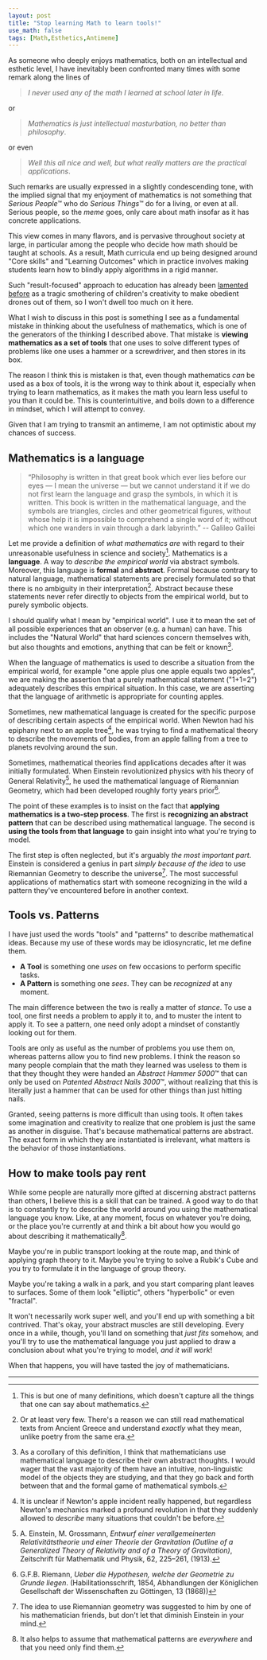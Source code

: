 ```yaml
---
layout: post
title: "Stop learning Math to learn tools!"
use_math: false
tags: [Math,Esthetics,Antimeme]
---
```


As someone who deeply enjoys mathematics, both on an intellectual and esthetic level, I have inevitably been confronted many times with some remark along the lines of 
> *I never used any of the math I learned at school later in life*.

or 
> *Mathematics is just intellectual masturbation, no better than philosophy*.

or even 
> *Well this all nice and well, but what really matters are the practical applications*.

Such remarks are usually expressed in a slightly condescending tone, with the implied signal that my enjoyment of mathematics is not something that *Serious People*™ who do *Serious Things*™ do for a living, or even at all. Serious people, so the *meme* goes, only care about math insofar as it has concrete applications.

This view comes in many flavors, and is pervasive throughout society at large, in particular among the people who decide how math should be taught at schools. As a result, Math curricula end up being designed around "Core skills" and "Learning Outcomes" which in practice involves making students learn how to blindly apply algorithms in a rigid manner.

Such "result-focused" approach to education has already been [lamented before](https://www.maa.org/sites/default/files/pdf/devlin/LockhartsLament.pdf) as a tragic smothering of children's creativity to make obedient drones out of them, so I won't dwell too much on it here.

What I wish to discuss in this post is something I see as a fundamental mistake in thinking about the usefulness of mathematics, which is one of the generators of the thinking I described above. That mistake is **viewing mathematics as a set of tools** that one uses to solve different types of problems like one uses a hammer or a screwdriver, and then stores in its box.

The reason I think this is mistaken is that, even though mathematics *can* be used as a box of tools, it is the wrong way to think about it, especially when trying to learn mathematics, as it makes the math you learn less useful to you than it could be. This is counterintuitive, and boils down to a difference in mindset, which I will attempt to convey.

Given that I am trying to transmit an antimeme, I am not optimistic about my chances of success.

## Mathematics is a language

> “Philosophy is written in that great book which ever lies before our eyes — I mean the universe — but we cannot understand it if we do not first learn the language and grasp the symbols, in which it is written. This book is written in the mathematical language, and the symbols are triangles, circles and other geometrical figures, without whose help it is impossible to comprehend a single word of it; without which one wanders in vain through a dark labyrinth.” -- Galileo Galilei

Let me provide a definition of *what mathematics are* with regard to their unreasonable usefulness in science and society[^definition]. Mathematics is a **language**. A way to *describe the empirical world* via abstract symbols. Moreover, this language is **formal** and **abstract**. Formal because contrary to natural language, mathematical statements are precisely formulated so that there is no ambiguity in their interpretation[^ambiguity]. Abstract because these statements never refer directly to objects from the empirical world, but to purely symbolic objects.

I should qualify what I mean by "empirical world". I use it to mean the set of all possible experiences that an observer (e.g. a human) can have. This includes the "Natural World" that hard sciences concern themselves with, but also thoughts and emotions, anything that can be felt or known[^corollary].

[^definition]: This is but one of many definitions, which doesn't capture all the things that one can say about mathematics.

[^ambiguity]: Or at least very few. There's a reason we can still read mathematical texts from Ancient Greece and understand *exactly* what they mean, unlike poetry from the same era.

[^corollary]: As a corollary of this definition, I think that mathematicians use mathematical language to describe their own abstract thoughts. I would wager that the vast majority of them have an intuitive, non-linguistic model of the objects they are studying, and that they go back and forth between that and the formal game of mathematical symbols.

When the language of mathematics is used to describe a situation from the empirical world, for example "one apple plus one apple equals two apples", we are making the assertion that a purely mathematical statement ("1+1=2") adequately describes this empirical situation. In this case, we are asserting that the language of arithmetic is appropriate for counting apples.

Sometimes, new mathematical language is created for the specific purpose of describing certain aspects of the empirical world. When Newton had his epiphany next to an apple tree[^newton], he was trying to find a mathematical theory to describe the movements of bodies, from an apple falling from a tree to planets revolving around the sun.

[^newton]: It is unclear if Newton's apple incident really happened, but regardless Newton's mechanics marked a profound revolution in that they suddenly allowed to *describe* many situations that couldn't be before.

Sometimes, mathematical theories find applications decades after it was initially formulated. When Einstein revolutionized physics with his theory of General Relativity[^einstein], he used the mathematical language of Riemannian Geometry, which had been developed roughly forty years prior[^riemann].

[^einstein]: A. Einstein, M. Grossmann, *Entwurf einer verallgemeinerten Relativitätstheorie und einer Theorie der Gravitation (Outline of a Generalized Theory of Relativity and of a Theory of Gravitation)*, Zeitschrift für Mathematik und Physik, 62, 225–261, (1913).

[^riemann]: G.F.B. Riemann, *Ueber die Hypothesen, welche der Geometrie zu Grunde liegen*. (Habilitationsschrift, 1854, Abhandlungen der Königlichen Gesellschaft der Wissenschaften zu Göttingen, 13 (1868))

The point of these examples is to insist on the fact that **applying mathematics is a two-step process**. The first is **recognizing an abstract pattern** that can be described using mathematical language. The second is **using the tools from that language** to gain insight into what you're trying to model.

The first step is often neglected, but it's arguably *the most important part*. Einstein is considered a genius in part *simply because of the idea* to use Riemannian Geometry to describe the universe[^relativity]. The most successful applications of mathematics start with someone recognizing in the wild a pattern they've encountered before in another context.

[^relativity]: The idea to use Riemannian geometry was suggested to him by one of his mathematician friends, but don't let that diminish Einstein in your mind.

## Tools vs. Patterns

I have just used the words "tools" and "patterns" to describe mathematical ideas. Because my use of these words may be idiosyncratic, let me define them.

- **A Tool** is something one *uses* on few occasions to perform specific tasks.
- **A Pattern** is something one *sees*. They can be *recognized* at any moment.

The main difference between the two is really a matter of *stance*. To use a tool, one first needs a problem to apply it to, and to muster the intent to apply it. To see a pattern, one need only adopt a mindset of constantly looking out for them.

Tools are only as useful as the number of problems you use them on, whereas patterns allow you to find new problems. I think the reason so many people complain that the math they learned was useless to them is that they thought they were handed an *Abstract Hammer 5000*™ that can only be used on *Patented Abstract Nails 3000*™, without realizing that this is literally just a hammer that can be used for other things than just hitting nails.

Granted, seeing patterns is more difficult than using tools. It often takes some imagination and creativity to realize that one problem is just the same as another in disguise. That's because mathematical patterns are abstract. The exact form in which they are instantiated is irrelevant, what matters is the behavior of those instantiations.

## How to make tools pay rent

While some people are naturally more gifted at discerning abstract patterns than others, I believe this is a skill that can be trained. A good way to do that is to constantly try to describe the world around you using the mathematical language you know. Like, at any moment, focus on whatever you're doing, or the place you're currently at and think a bit about how you would go about describing it mathematically[^trick].

[^trick]: It also helps to assume that mathematical patterns are *everywhere* and that you need only find them.

Maybe you're in public transport looking at the route map, and think of applying graph theory to it. Maybe you're trying to solve a Rubik's Cube and you try to formulate it in the language of group theory.

Maybe you're taking a walk in a park, and you start comparing plant leaves to surfaces. Some of them look "elliptic", others "hyperbolic" or even "fractal".

It won't necessarily work super well, and you'll end up with something a bit contrived. That's okay, your abstract muscles are still developing. Every once in a while, though, you'll land on something that *just fits* somehow, and you'll try to use the mathematical language you just applied to draw a conclusion about what you're trying to model, *and it will work*!

When that happens, you will have tasted the joy of mathematicians.

---